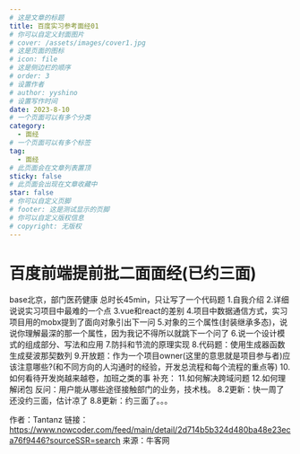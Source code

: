 ```yaml
---
# 这是文章的标题
title: 百度实习参考面经01
# 你可以自定义封面图片
# cover: /assets/images/cover1.jpg
# 这是页面的图标
# icon: file
# 这是侧边栏的顺序
# order: 3
# 设置作者
# author: yyshino
# 设置写作时间
date: 2023-8-10
# 一个页面可以有多个分类
category:
  - 面经
# 一个页面可以有多个标签
tag:
  - 面经
# 此页面会在文章列表置顶
sticky: false
# 此页面会出现在文章收藏中
star: false
# 你可以自定义页脚
# footer: 这是测试显示的页脚
# 你可以自定义版权信息
# copyright: 无版权
---
```


# 百度前端提前批二面面经(已约三面)

base北京，部门医药健康
总时长45min，只让写了一个代码题
1.自我介绍
2.详细说说实习项目中最难的一个点
3.vue和react的差别
4.项目中数据通信方式，实习项目用的mobx提到了面向对象引出下一问
5.对象的三个属性(封装继承多态)，说说你理解最深的那一个属性，因为我记不得所以就跳下一个问了
6.说一个设计模式的组成部分、写法和应用
7.防抖和节流的原理实现
8.代码题：使用生成器函数生成斐波那契数列
9.开放题：作为一个项目owner(这里的意思就是项目参与者)应该注意哪些?(和不同方向的人沟通时的经验，开发总流程和每个流程的重点等)
10.如何看待开发岗越来越卷，加班之类的事
补充：
11.如何解决跨域问题
12.如何理解闭包
反问：用户能从哪些途径接触部门的业务，技术栈。
8.2更新：快一周了还没约三面，估计凉了
8.8更新：约三面了。。。



作者：Tantanz
链接：https://www.nowcoder.com/feed/main/detail/2d714b5b324d480ba48e23eca76f9446?sourceSSR=search
来源：牛客网